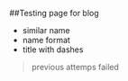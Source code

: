 ##Testing page for blog

- similar name
- name format
- title with dashes

> previous attemps failed
